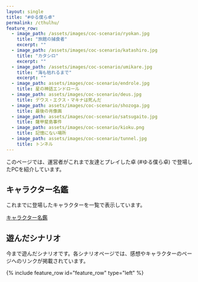 ```yaml
---
layout: single
title: "#ゆる僕ら卓"
permalink: /cthulhu/
feature_row:
  - image_path: /assets/images/coc-scenario/ryokan.jpg
    title: "旅館の捕食者"
    excerpt: ""
  - image_path: /assets/images/coc-scenario/katashiro.jpg
    title: "カタシロ"
    excerpt: ""
  - image_path: /assets/images/coc-scenario/umikare.jpg
    title: "海も枯れるまで"
    excerpt: ""
  - image_path: assets/images/coc-scenario/endrole.jpg
    title: 星の神話エンドロール
  - image_path: assets/images/coc-scenario/deus.jpg
    title: デウス・エクス・マキナは死んだ
  - image_path: assets/images/coc-scenario/shozoga.jpg
    title: 最後の肖像画
  - image_path: assets/images/coc-scenario/satsugaito.jpg
    title: 薩甲斐島事件
  - image_path: assets/images/coc-scenario/kioku.png
    title: 記憶にない場所
  - image_path: assets/images/coc-scenario/tunnel.jpg
    title: トンネル
---
```


このページでは、運営者がこれまで友達とプレイした卓 (#ゆる僕ら卓) で登場したPCを紹介しています。

<div class="text-center">
  <h2>キャラクター名鑑</h2>
  <p>これまでに登場したキャラクターを一覧で表示しています。</p>
  <a href="/HifumiWeb/cthulhu/characters" class="btn btn--info" lang="en">キャラクター名鑑</a>
</div>

<div class="text-center">
  <h2>遊んだシナリオ</h2>
  <p>今まで遊んだシナリオです。各シナリオページでは、感想やキャラクターのページへのリンクが掲載されています。</p>
</div>


{% include feature_row id="feature_row" type="left" %}
